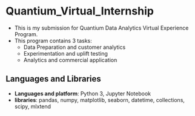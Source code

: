 # Quantium_Virtual_Internship

- This is my submission for Quantium Data Analytics Virtual Experience Program.
- This program contains 3 tasks: 
  - Data Preparation and customer analytics
  - Experimentation and uplift testing
  - Analytics and commercial application

## Languages and Libraries

- <b>Languages and platform</b>: Python 3, Jupyter Notebook
- <b>libraries</b>: pandas, numpy, matplotlib, seaborn, datetime, collections, scipy, mlxtend
